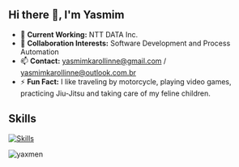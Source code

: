 <h2 align="left">Hi there 👋, I'm Yasmim</h2>

- 🔭 **Current Working:** NTT DATA Inc. 
- 👯 **Collaboration Interests:** Software Development and Process Automation
- 📫 **Contact:** yasmimkarollinne@gmail.com / yasmimkarollinne@outlook.com.br
- ⚡ **Fun Fact:** I like traveling by motorcycle, playing video games, practicing Jiu-Jitsu and taking care of my feline children.

<h2 align="left">Skills</h2>

[![Skills](https://devicons.dev.br/icons?icon=Azure,AWS,VSCode,Eclipse,Selenium,Python,Powershell,Java,HTML,Bash,CS,Ansible,Postman,FastAPI,Docker,Kubernetes,PostgreSQL,SQLite,MySQL,MongoDB,Linux,Regex,RabbitMQ,Kafka,Grafana,Github,Git,Firebase,Figma,Photoshop,Discord&size=48&theme=dark&perline=13)](https://devicons.dev.br/)

<img align="left" src="https://github-readme-stats.vercel.app/api/top-langs?username=yaxmen&show_icons=true&locale=en&layout=compact" alt="yaxmen" />